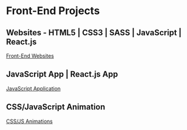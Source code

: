 # Front-End Projects

## Websites -  HTML5 | CSS3 | SASS | JavaScript | React.js

[Front-End Websites](https://github.com/lucasrenandns/frontend-websites)

## JavaScript App | React.js App

[JavaScript Application](https://github.com/lucasrenandns/js-application)

## CSS/JavaScript Animation

[CSS/JS Animations](https://github.com/lucasrenandev/CSS-Animations)
